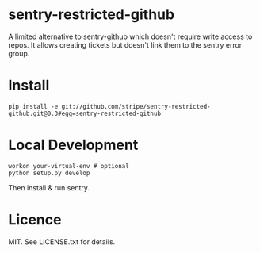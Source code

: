# sentry-restricted-github

A limited alternative to sentry-github which doesn't require write access to
repos. It allows creating tickets but doesn't link them to the sentry error
group.


# Install

`pip install -e git://github.com/stripe/sentry-restricted-github.git@0.3#egg=sentry-restricted-github`


# Local Development

```
workon your-virtual-env # optional
python setup.py develop
```

Then install & run sentry.


# Licence

MIT. See LICENSE.txt for details.
